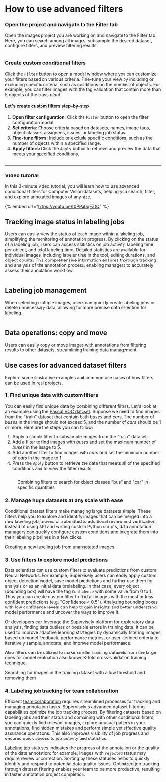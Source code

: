 # How to use advanced filters

### **Open the project and navigate to the Filter tab**&#x20;

Open the images project you are working on and navigate to the Filter tab. Here, you can search among all images, subsample the desired dataset, configure filters, and preview filtering results.

<figure><img src="../../../.gitbook/assets/filters-frame.png" alt=""><figcaption></figcaption></figure>

### **Create custom conditional filters**

Click the `Filter` button to open a modal window where you can customize your filters based on various criteria. Fine-tune your view by including or excluding specific criteria, such as conditions on the number of objects. For example, you can filter images with the tag validation that contain more than 5 objects of the class _plant_.

#### Let's create custom filters step-by-step

1. **Open filter configuration**: Click the `Filter` button to open the filter configuration modal.
2. **Set criteria**: Choose criteria based on datasets, names, image tags, object classes, assignees, issues, or labeling job status.
3. **Fine-tune filters:** Include or exclude specific conditions, such as the number of objects within a specified range.
4. **Apply filters:** Click the `Apply` button to retrieve and preview the data that meets your specified conditions.

<figure><img src="../../../.gitbook/assets/custom-filters.png" alt=""><figcaption></figcaption></figure>

***

### Video tutorial <a href="#video-tutorial" id="video-tutorial"></a>

In this 3-minute video tutorial, you will learn how to use advanced conditional filters for Computer Vision datasets, helping you search, filter, and explore annotated images of any size.

{% embed url="https://youtu.be/t0PPa0qFZtQ" %}

## **Tracking image status in labeling jobs**

Users can easily view the status of each image within a labeling job, simplifying the monitoring of annotation progress. By clicking on the status of a labeling job, users can access statistics on job activity, labeling time per object, and total labeling time. Detailed statistics are available for individual images, including labeler time in the tool, editing durations, and object counts. This comprehensive information ensures thorough tracking and analysis of the annotation process, enabling managers to accurately assess their annotation workflow.

<figure><img src="../../../.gitbook/assets/job-status.png" alt=""><figcaption></figcaption></figure>

## **Labeling job management**

When selecting multiple images, users can quickly create labeling jobs or delete unnecessary data, allowing for more precise data selection for labeling.

<figure><img src="../../../.gitbook/assets/actions-frame.png" alt=""><figcaption></figcaption></figure>

## **Data operations: copy and move**

Users can easily copy or move images with annotations from filtering results to other datasets, streamlining training data management.

## Use cases for advanced dataset filters

Explore some illustrative examples and common use cases of how filters can be used in real projects.

### 1. Find unique data with custom filters

You can easily find unique data by combining different filters. Let's look at an example using the [Pascal VOC dataset](https://datasetninja.com/pascal-voc-2012). Suppose we need to find images from the "train" dataset that contain both _buses_ and _cars_. The number of _buses_ in the image should not exceed 5, and the number of _cars_ should be 1 or more. Here are the steps you can follow:

1. Apply a simple filter to subsample images from the "train" dataset.&#x20;
2. Add a filter to find images with _buses_ and set the maximum number of _buses_ in the image to 5.&#x20;
3. Add another filter to find images with _cars_ and set the minimum number of _cars_ in the image to 1.&#x20;
4. Press the `Apply` button to retrieve the data that meets all of the specified conditions and to view the filter results.

<figure><img src="../../../.gitbook/assets/pascal-frame.png" alt=""><figcaption><p>Combining filters to search for object classes "bus" and "car" in specific quantities</p></figcaption></figure>

### 2. Manage huge datasets at any scale with ease <a href="#id-2-manage-huge-datasets-at-any-scale-with-ease" id="id-2-manage-huge-datasets-at-any-scale-with-ease"></a>

Conditional dataset filters make managing large datasets simple. These filters help you to explore and identify images that can be merged into a new labeling job, moved or submitted to additional review and verification. Instead of using API and writing custom Python scripts, data annotation managers can quickly configure custom conditions and integrate them into their labeling pipelines in a few clicks.

Creating a new labeling job from unannotated images

### 3. Use filters to explore model predictions <a href="#id-3-use-filters-to-explore-model-predictions" id="id-3-use-filters-to-explore-model-predictions"></a>

Data scientists can use custom filters to evaluate predictions from custom Neural Networks. For example, Supervisely users can easily apply custom object detection model, save model predictions and further use them for analysis or as an initial data prelabeling. In that case, every object (bounding box) will have the tag `Confidence` with some value from 0 to 1. Thus you can create custom filter to find all images with the most or less confident predictions (e.g. "Confidence < 0.5"). Analyzing bounding boxes with low confidence levels can help to gain insights and better understand model performance and uncover the ways to improve it.

Or developers can leverage the Supervisely platform for exploratory data analysis, finding data outliers or possible errors in training data. It can be used to improve adaptive learning strategies by dynamically filtering images based on model feedback, performance metrics, or user-defined criteria to iteratively sample, annotate, and improve model performance.

Also filters can be utilized to make smaller training datasets from the large ones for model evaluation also known K-fold cross-validation training technique.

Searching for images in the training dataset with a low threshold and removing them

### 4. Labeling job tracking for team collaboration <a href="#id-4-labeling-job-tracking-for-team-collaboration" id="id-4-labeling-job-tracking-for-team-collaboration"></a>

Efficient [team collaboration](https://supervisely.com/blog/labeling-queues/) requires streamlined processes for tracking and managing annotation tasks. Supervisely's advanced dataset filtering capabilities optimize the job tracking process. By filtering datasets based on labeling jobs and their status and combining with other conditional filters, you can quickly find relevant images, explore unusual patters in your annotations, find hidden mistakes and perform simple yet effective quality assurance operations. This also improves visibility of job progress and ensures quick access to job activity and statistics.

[Labeling job](https://supervisely.com/blog/labeling-jobs/) statuses indicates the progress of the annotation or the quality of the data annotation: for example, images with `rejected` status may require review or correction. Sorting by these statuses helps to quickly identify and respond to potential data quality issues. Optimized job tracking through dataset filtering enables your team to be more productive, resulting in faster annotation project completion.



